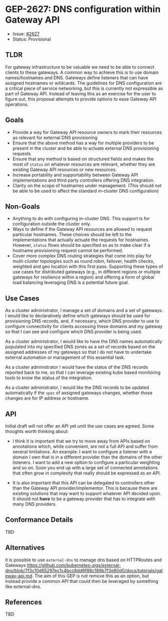 # GEP-2627: DNS configuration within Gateway API

* Issue: [#2627](https://github.com/kubernetes-sigs/gateway-api/issues/2627)
* Status: Provisional

## TLDR

For gateway infrastructure to be valuable we need to be able to connect clients to these gateways. A common way to achieve this is to use domain names/hostnames and DNS. Gateways define listeners that can have assigned hostnames or wildcards.  The guidelines for DNS configuration are a critical piece of service networking, but this is currently not expressible as part of Gateway API.   Instead of leaving this as an exercise for the user to figure out, this proposal attempts to provide options to ease Gateway API operations.

## Goals
* Provide a way for Gateway API resource owners to mark their resources as relevant for external DNS provisioning
* Ensure that the above method has a way for multiple providers to be present in the cluster and be able to actuate external DNS provisioning requests
* Ensure that any method is based on structured fields and makes the most of `status` on whatever resources are relevant, whether they are existing Gateway API resources or new resources.
* Increase portability and supportability between Gateway API implementations and third party controllers offering DNS integration.
* Clarity on the scope of hostnames under management. (This should _not_ be able to be used to affect the standard in-cluster DNS configuration)

## Non-Goals

* Anything to do with configuring in-cluster DNS. This support is for configuration outside the cluster only.
* Ways to define if the Gateway API resources are allowed to request particular hostnames. These choices should be left to the implementations that actually actuate the requests for hostnames. However, `status` flows should be specified so as to make clear if a hostname provisioning request cannot be performed.
* Cover more complex DNS routing strategies that come into play for multi-cluster topologies such as round robin, failover, health checks, weighted and geo location with this first pass. Supporting these types of use cases for distributed gateways (e.g., in different regions or multiple gateways for resilience within a region) and offering a form of global load balancing leveraging DNS is a potential future goal.

## Use Cases

As a cluster administrator, I manage a set of domains and a set of gateways. I would like to declaratively define which gateways should be used for provisioning DNS records, and, if necessary, which DNS provider to use to configure connectivity for clients accessing these domains and my gateway so that I can see and configure which DNS provider is being used.

As a cluster administrator, I would like to have the DNS names automatically populated into my specified DNS zones as a set of records based on the assigned addresses of my gateways so that I do not have to undertake external automation or management of this essential task.

As a cluster administrator I would have the status of the DNS records reported back to me, so that I can leverage existing kube based monitoring tools to know the status of the integration.

As a cluster administrator, I would like the DNS records to be updated automatically if the `spec` of assigned gateways changes, whether those changes are for IP address or hostname. 

## API

Initial draft will not offer an API yet until the use cases are agreed. Some thoughts worth thinking about: 
- I think it is important that we try to move away from APIs based on annotations which, while convenient, are not a full API and suffer from several limitations. An example: I want to configure a listener with a domain I own that is in a different provider than the domains of the other listeners. I want to add a new option to configure a particular weighting and so on. Soon you end up with a large set of connected annotations that often grow in complexity that really should be expressed as an API.

- It is also important that this API can be delegated to controllers other than the Gateway API provider/implementor. This is because there are existing solutions that may want to support whatever API decided upon. It should not **have** to be a gateway provider that has to integrate with many DNS providers. 

## Conformance Details

TBD

## Alternatives

it is possible to use `external-dns` to manage dns based on HTTPRoutes and Gateways https://github.com/kubernetes-sigs/external-dns/blob/7f3c10d65297ec1c4bcc8dd6f88c189b7f3e80d0/docs/tutorials/gateway-api.md. The aim of this GEP is not remove this as an option, but instead provide a common API that could then be leveraged by something like external-dns. 

## References

TBD